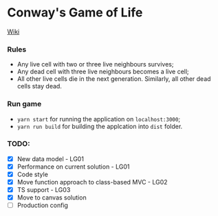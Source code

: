 # Conway's Game of Life

[Wiki](https://en.wikipedia.org/wiki/Conway%27s_Game_of_Life)

### Rules

- Any live cell with two or three live neighbours survives;
- Any dead cell with three live neighbours becomes a live cell;
- All other live cells die in the next generation. Similarly, all other dead cells stay dead.

### Run game

- `yarn start` for running the application on `localhost:3000`;
- `yarn run build` for building the applcation into `dist` folder.

### TODO:

- [x] New data model - LG01
- [x] Performance on current solution - LG01
- [x] Code style
- [x] Move function approach to class-based MVC - LG02
- [x] TS support - LG03
- [x] Move to canvas solution
- [ ] Production config
